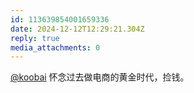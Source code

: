 ```yaml
---
id: 113639854001659336
date: 2024-12-12T12:29:21.304Z
reply: true
media_attachments: 0
---
```


[@koobai](https://mastodon.social/@koobai) 怀念过去做电商的黄金时代，捡钱。

